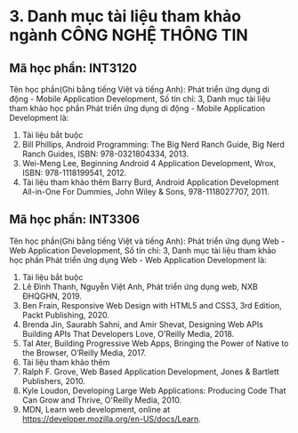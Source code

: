 # 3. Danh mục tài liệu tham khảo ngành CÔNG NGHỆ THÔNG TIN
## Mã học phần: INT3120
Tên học phần(Ghi bằng tiếng Việt và tiếng Anh): Phát triển ứng dụng di động - Mobile Application Development, Số tín chỉ: 3, Danh mục tài liệu tham khảo học phần Phát triển ứng dụng di động - Mobile Application Development là:
1. Tài liệu bắt buộc
1. Bill Phillips, Android Programming: The Big Nerd Ranch Guide, Big Nerd Ranch Guides, ISBN: 978-0321804334, 2013.
2. Wei-Meng Lee, Beginning Android 4 Application Development, Wrox, ISBN: 978-1118199541, 2012.
2. Tài liệu tham khảo thêm
Barry Burd, Android Application Development All-in-One For Dummies, John Wiley & Sons, 978-1118027707, 2011.
## Mã học phần: INT3306
Tên học phần(Ghi bằng tiếng Việt và tiếng Anh): Phát triển ứng dụng Web - Web Application Development, Số tín chỉ: 3, Danh mục tài liệu tham khảo học phần Phát triển ứng dụng Web - Web Application Development là:
1. Tài liệu bắt buộc
1. Lê Đình Thanh, Nguyễn Việt Anh, Phát triển ứng dụng web, NXB ĐHQGHN, 2019.
2. Ben Frain, Responsive Web Design with HTML5 and CSS3, 3rd Edition, Packt Publishing, 2020.
3. Brenda Jin, Saurabh Sahni, and Amir Shevat, Designing Web APIs Building APIs That Developers Love, O’Reilly Media, 2018.
4. Tal Ater, Building Progressive Web Apps, Bringing the Power of Native to the Browser, O’Reilly Media, 2017.
2. Tài liệu tham khảo thêm
1. Ralph F. Grove, Web Based Application Development, Jones & Bartlett Publishers, 2010.
2. Kyle Loudon, Developing Large Web Applications: Producing Code That Can Grow and Thrive, O'Reilly Media, 2010.
3. MDN, Learn web development, online at https://developer.mozilla.org/en-US/docs/Learn.
